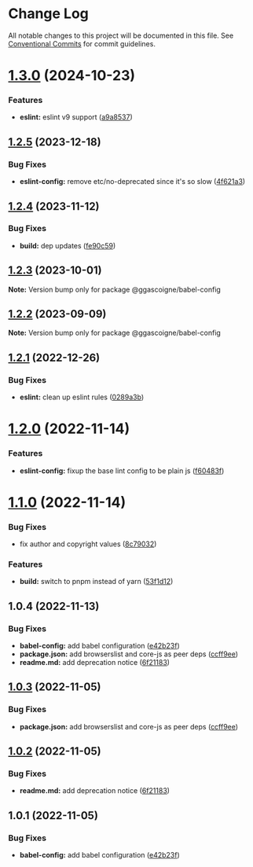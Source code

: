 # Change Log

All notable changes to this project will be documented in this file.
See [Conventional Commits](https://conventionalcommits.org) for commit guidelines.

# [1.3.0](https://github.com/ggascoigne/shareable-configs/compare/@ggascoigne/babel-config@1.2.5...@ggascoigne/babel-config@1.3.0) (2024-10-23)

### Features

- **eslint:** eslint v9 support ([a9a8537](https://github.com/ggascoigne/shareable-configs/commit/a9a85370bfe64f81fda8cbf04d500d12435e7b0b))

## [1.2.5](https://github.com/ggascoigne/shareable-configs/compare/@ggascoigne/babel-config@1.2.4...@ggascoigne/babel-config@1.2.5) (2023-12-18)

### Bug Fixes

- **eslint-config:** remove etc/no-deprecated since it's so slow ([4f621a3](https://github.com/ggascoigne/shareable-configs/commit/4f621a3ffd5e7332ec3a8c044c6af78fbc5a975d))

## [1.2.4](https://github.com/ggascoigne/shareable-configs/compare/@ggascoigne/babel-config@1.2.3...@ggascoigne/babel-config@1.2.4) (2023-11-12)

### Bug Fixes

- **build:** dep updates ([fe90c59](https://github.com/ggascoigne/shareable-configs/commit/fe90c592b6f73a91222089768ac36cb70228d277))

## [1.2.3](https://github.com/ggascoigne/shareable-configs/compare/@ggascoigne/babel-config@1.2.2...@ggascoigne/babel-config@1.2.3) (2023-10-01)

**Note:** Version bump only for package @ggascoigne/babel-config

## [1.2.2](https://github.com/ggascoigne/shareable-configs/compare/@ggascoigne/babel-config@1.2.1...@ggascoigne/babel-config@1.2.2) (2023-09-09)

**Note:** Version bump only for package @ggascoigne/babel-config

## [1.2.1](https://github.com/ggascoigne/shareable-configs/compare/@ggascoigne/babel-config@1.2.0...@ggascoigne/babel-config@1.2.1) (2022-12-26)

### Bug Fixes

- **eslint:** clean up eslint rules ([0289a3b](https://github.com/ggascoigne/shareable-configs/commit/0289a3baf46598cd58daeb8b7f7a88edbed3a924))

# [1.2.0](https://github.com/ggascoigne/shareable-configs/compare/@ggascoigne/babel-config@1.1.0...@ggascoigne/babel-config@1.2.0) (2022-11-14)

### Features

- **eslint-config:** fixup the base lint config to be plain js ([f60483f](https://github.com/ggascoigne/shareable-configs/commit/f60483f30f8012829c9ae13feb1d80d2a159c963))

# [1.1.0](https://github.com/ggascoigne/shareable-configs/compare/@ggascoigne/babel-config@1.0.4...@ggascoigne/babel-config@1.1.0) (2022-11-14)

### Bug Fixes

- fix author and copyright values ([8c79032](https://github.com/ggascoigne/shareable-configs/commit/8c79032a96db2bfe8b6db057751e78b0dfa52c7e))

### Features

- **build:** switch to pnpm instead of yarn ([53f1d12](https://github.com/ggascoigne/shareable-configs/commit/53f1d12bd3ab399e096d47a7909bf6e55f9dcabd))

## 1.0.4 (2022-11-13)

### Bug Fixes

- **babel-config:** add babel configuration ([e42b23f](https://github.com/ggascoigne/shareable-configs/commit/e42b23f0380e90dfece2e721299251c610ba09ef))
- **package.json:** add browserslist and core-js as peer deps ([ccff9ee](https://github.com/ggascoigne/shareable-configs/commit/ccff9ee2bd18cdab5ad2772c0ba21367df7ebfdd))
- **readme.md:** add deprecation notice ([6f21183](https://github.com/ggascoigne/shareable-configs/commit/6f211834b3e9a72a09b76787b266e58bb12b9479))

## [1.0.3](https://github.com/ggascoigne/shareable-configs/compare/@ggascoigne/babel-config@1.0.2...@ggascoigne/babel-config@1.0.3) (2022-11-05)

### Bug Fixes

- **package.json:** add browserslist and core-js as peer deps ([ccff9ee](https://github.com/ggascoigne/shareable-configs/commit/ccff9ee2bd18cdab5ad2772c0ba21367df7ebfdd))

## [1.0.2](https://github.com/ggascoigne/shareable-configs/compare/@ggascoigne/babel-config@1.0.1...@ggascoigne/babel-config@1.0.2) (2022-11-05)

### Bug Fixes

- **readme.md:** add deprecation notice ([6f21183](https://github.com/ggascoigne/shareable-configs/commit/6f211834b3e9a72a09b76787b266e58bb12b9479))

## 1.0.1 (2022-11-05)

### Bug Fixes

- **babel-config:** add babel configuration ([e42b23f](https://github.com/ggascoigne/shareable-configs/commit/e42b23f0380e90dfece2e721299251c610ba09ef))
